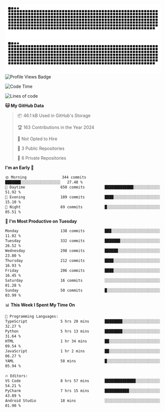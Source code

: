 <img src="https://github.com/nielsbaggerman/nielsbaggerman/blob/output/github-contribution-grid-snake.svg#gh-light-mode-only" alt="GitHub Snake Light">
<img src="https://github.com/nielsbaggerman/nielsbaggerman/blob/output/github-contribution-grid-snake-dark.svg#gh-dark-mode-only" alt="GitHub Snake Dark">
<img src="https://komarev.com/ghpvc/?username=nielsbaggerman&amp;label=Profile+Views" alt="Profile Views Badge" />

<!--START_SECTION:waka-->
![Code Time](http://img.shields.io/badge/Code%20Time-1%2C955%20hrs%2031%20mins-blue)

![Lines of code](https://img.shields.io/badge/From%20Hello%20World%20I%27ve%20Written-5.5%20million%20lines%20of%20code-blue)

**🐱 My GitHub Data** 

> 📦 46.1 kB Used in GitHub's Storage 
 > 
> 🏆 163 Contributions in the Year 2024
 > 
> 🚫 Not Opted to Hire
 > 
> 📜 3 Public Repositories 
 > 
> 🔑 6 Private Repositories 
 > 
**I'm an Early 🐤** 

```text
🌞 Morning                344 commits         ███████░░░░░░░░░░░░░░░░░░   27.48 % 
🌆 Daytime                650 commits         █████████████░░░░░░░░░░░░   51.92 % 
🌃 Evening                189 commits         ████░░░░░░░░░░░░░░░░░░░░░   15.10 % 
🌙 Night                  69 commits          █░░░░░░░░░░░░░░░░░░░░░░░░   05.51 % 
```
📅 **I'm Most Productive on Tuesday** 

```text
Monday                   138 commits         ███░░░░░░░░░░░░░░░░░░░░░░   11.02 % 
Tuesday                  332 commits         ███████░░░░░░░░░░░░░░░░░░   26.52 % 
Wednesday                298 commits         ██████░░░░░░░░░░░░░░░░░░░   23.80 % 
Thursday                 212 commits         ████░░░░░░░░░░░░░░░░░░░░░   16.93 % 
Friday                   206 commits         ████░░░░░░░░░░░░░░░░░░░░░   16.45 % 
Saturday                 16 commits          ░░░░░░░░░░░░░░░░░░░░░░░░░   01.28 % 
Sunday                   50 commits          █░░░░░░░░░░░░░░░░░░░░░░░░   03.99 % 
```


📊 **This Week I Spent My Time On** 

```text
💬 Programming Languages: 
TypeScript               5 hrs 20 mins       ████████░░░░░░░░░░░░░░░░░   32.27 % 
Python                   5 hrs 13 mins       ████████░░░░░░░░░░░░░░░░░   31.64 % 
HTML                     1 hr 34 mins        ██░░░░░░░░░░░░░░░░░░░░░░░   09.54 % 
JavaScript               1 hr 2 mins         ██░░░░░░░░░░░░░░░░░░░░░░░   06.27 % 
YAML                     58 mins             █░░░░░░░░░░░░░░░░░░░░░░░░   05.94 % 

🔥 Editors: 
VS Code                  8 hrs 57 mins       ██████████████░░░░░░░░░░░   54.21 % 
PyCharm                  7 hrs 15 mins       ███████████░░░░░░░░░░░░░░   43.89 % 
Android Studio           18 mins             ░░░░░░░░░░░░░░░░░░░░░░░░░   01.90 % 
```


<!--END_SECTION:waka-->
